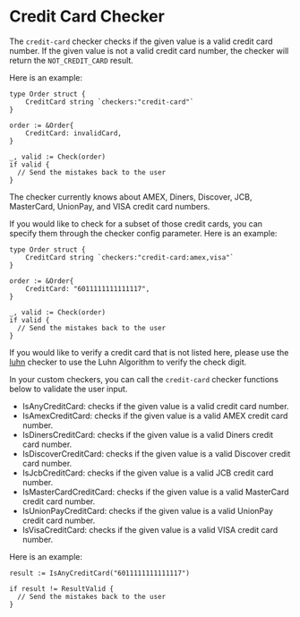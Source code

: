 # Credit Card Checker

The ```credit-card``` checker checks if the given value is a valid credit card number. If the given value is not a valid credit card number, the checker will return the ```NOT_CREDIT_CARD``` result. 

Here is an example:

```golang
type Order struct {
    CreditCard string `checkers:"credit-card"`
}

order := &Order{
    CreditCard: invalidCard,
}

_, valid := Check(order)
if valid {
  // Send the mistakes back to the user
}
```

The checker currently knows about AMEX, Diners, Discover, JCB, MasterCard, UnionPay, and VISA credit card numbers. 

If you would like to check for a subset of those credit cards, you can specify them through the checker config parameter. Here is an example:

```golang
type Order struct {
    CreditCard string `checkers:"credit-card:amex,visa"`
}

order := &Order{
    CreditCard: "6011111111111117",
}

_, valid := Check(order)
if valid {
  // Send the mistakes back to the user
}
```

If you would like to verify a credit card that is not listed here, please use the [luhn](luhn.md) checker to use the Luhn Algorithm to verify the check digit.

In your custom checkers, you can call the ```credit-card``` checker functions below to validate the user input. 

- IsAnyCreditCard: checks if the given value is a valid credit card number.
- IsAmexCreditCard: checks if the given value is a valid AMEX credit card number.
- IsDinersCreditCard: checks if the given value is a valid Diners credit card number.
- IsDiscoverCreditCard: checks if the given value is a valid Discover credit card number.
- IsJcbCreditCard: checks if the given value is a valid JCB credit card number.
- IsMasterCardCreditCard: checks if the given value is a valid MasterCard credit card number.
- IsUnionPayCreditCard: checks if the given value is a valid UnionPay credit card number.
- IsVisaCreditCard: checks if the given value is a valid VISA credit card number.

Here is an example:

```golang
result := IsAnyCreditCard("6011111111111117")

if result != ResultValid {
  // Send the mistakes back to the user
}
```
